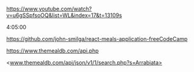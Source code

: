 <https://www.youtube.com/watch?v=u6gSSpfsoOQ&list=WL&index=17&t=13109s>

4:05:00

<https://github.com/john-smilga/react-meals-application-freeCodeCamp>

<https://www.themealdb.com/api.php>

<www.themealdb.com/api/json/v1/1/search.php?s=Arrabiata>
